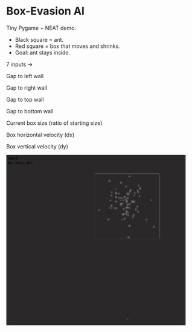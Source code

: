 # Box-Evasion AI

Tiny Pygame + NEAT demo.

- Black square = ant.
- Red square = box that moves and shrinks.
- Goal: ant stays inside.

7 inputs -> 

Gap to left wall

Gap to right wall

Gap to top wall

Gap to bottom wall

Current box size (ratio of starting size)

Box horizontal velocity (dx)

Box vertical velocity (dy)

![demo](./giphy.gif)